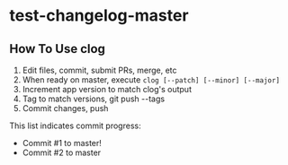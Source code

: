 # test-changelog-master

## How To Use clog

1. Edit files, commit, submit PRs, merge, etc
1. When ready on master, execute `clog [--patch] [--minor] [--major]`
1. Increment app version to match clog's output
1. Tag to match versions, git push --tags
1. Commit changes, push


This list indicates commit progress:

* Commit #1 to master!
* Commit #2 to master